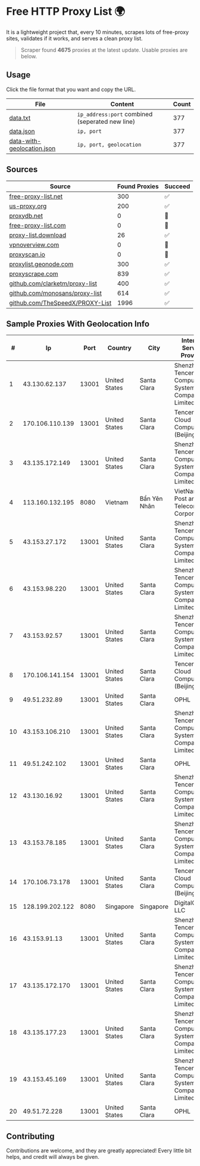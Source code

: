 
# Free HTTP Proxy List 🌍

It is a lightweight project that, every 10 minutes, scrapes lots of free-proxy sites, validates if it works, and serves a clean proxy list.


> Scraper found **4675** proxies at the latest update. Usable proxies are below.

## Usage

Click the file format that you want and copy the URL.


|File|Content|Count|
|----|-------|-----|
|[data.txt](https://raw.githubusercontent.com/themiralay/Proxy-List-World/master/data.txt)|`ip_address:port` combined (seperated new line)|377|
|[data.json](https://raw.githubusercontent.com/themiralay/Proxy-List-World/master/data.json)|`ip, port`|377|
|[data-with-geolocation.json](https://raw.githubusercontent.com/themiralay/Proxy-List-World/master/data-with-geolocation.json)|`ip, port, geolocation`|377|

## Sources

|Source|Found Proxies|Succeed|
|------|-------------|-------|
|[free-proxy-list.net](https://free-proxy-list.net)|300|✅|
|[us-proxy.org](https://www.us-proxy.org)|200|✅|
|[proxydb.net](http://proxydb.net)|0|🚫|
|[free-proxy-list.com](https://free-proxy-list.com/?page=&port=&type%5B%5D=http&type%5B%5D=https&up_time=0&search=Search)|0|🚫|
|[proxy-list.download](https://www.proxy-list.download/HTTP)|26|✅|
|[vpnoverview.com](https://vpnoverview.com/privacy/anonymous-browsing/free-proxy-servers)|0|🚫|
|[proxyscan.io](https://www.proxyscan.io)|0|🚫|
|[proxylist.geonode.com](https://proxylist.geonode.com/api/proxy-list?limit=300&page=1&sort_by=lastChecked&sort_type=desc&protocols=http,https)|300|✅|
|[proxyscrape.com](https://api.proxyscrape.com/v2/?request=displayproxies&protocol=http&timeout=10000&country=all&ssl=all&anonymity=all)|839|✅|
|[github.com/clarketm/proxy-list](https://raw.githubusercontent.com/clarketm/proxy-list/master/proxy-list-raw.txt)|400|✅|
|[github.com/monosans/proxy-list](https://raw.githubusercontent.com/monosans/proxy-list/main/proxies/http.txt)|614|✅|
|[github.com/TheSpeedX/PROXY-List](https://raw.githubusercontent.com/TheSpeedX/PROXY-List/master/http.txt)|1996|✅|


## Sample Proxies With Geolocation Info

|#|Ip|Port|Country|City|Internet Service Provider|
|-|--|----|-------|----|-------------------------|
|1|43.130.62.137|13001|United States|Santa Clara|Shenzhen Tencent Computer Systems Company Limited|
|2|170.106.110.139|13001|United States|Santa Clara|Tencent Cloud Computing (Beijing) Co|
|3|43.135.172.149|13001|United States|Santa Clara|Shenzhen Tencent Computer Systems Company Limited|
|4|113.160.132.195|8080|Vietnam|Bẩn Yên Nhân|VietNam Post and Telecom Corporation|
|5|43.153.27.172|13001|United States|Santa Clara|Shenzhen Tencent Computer Systems Company Limited|
|6|43.153.98.220|13001|United States|Santa Clara|Shenzhen Tencent Computer Systems Company Limited|
|7|43.153.92.57|13001|United States|Santa Clara|Shenzhen Tencent Computer Systems Company Limited|
|8|170.106.141.154|13001|United States|Santa Clara|Tencent Cloud Computing (Beijing) Co|
|9|49.51.232.89|13001|United States|Santa Clara|OPHL|
|10|43.153.106.210|13001|United States|Santa Clara|Shenzhen Tencent Computer Systems Company Limited|
|11|49.51.242.102|13001|United States|Santa Clara|OPHL|
|12|43.130.16.92|13001|United States|Santa Clara|Shenzhen Tencent Computer Systems Company Limited|
|13|43.153.78.185|13001|United States|Santa Clara|Shenzhen Tencent Computer Systems Company Limited|
|14|170.106.73.178|13001|United States|Santa Clara|Tencent Cloud Computing (Beijing) Co|
|15|128.199.202.122|8080|Singapore|Singapore|DigitalOcean, LLC|
|16|43.153.91.13|13001|United States|Santa Clara|Shenzhen Tencent Computer Systems Company Limited|
|17|43.135.172.170|13001|United States|Santa Clara|Shenzhen Tencent Computer Systems Company Limited|
|18|43.135.177.23|13001|United States|Santa Clara|Shenzhen Tencent Computer Systems Company Limited|
|19|43.153.45.169|13001|United States|Santa Clara|Shenzhen Tencent Computer Systems Company Limited|
|20|49.51.72.228|13001|United States|Santa Clara|OPHL|



## Contributing

Contributions are welcome, and they are greatly appreciated! Every
little bit helps, and credit will always be given.

